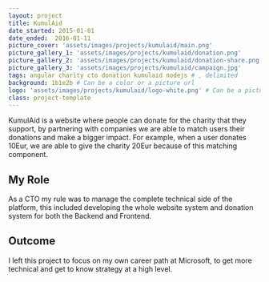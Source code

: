 ```yaml
---
layout: project
title: KumulAid
date_started: 2015-01-01
date_ended:  2016-01-11
picture_cover: 'assets/images/projects/kumulaid/main.png' 
picture_gallery_1: 'assets/images/projects/kumulaid/donation.png' 
picture_gallery_2: 'assets/images/projects/kumulaid/donation-share.png' 
picture_gallery_3: 'assets/images/projects/kumulaid/campaign.jpg' 
tags: angular charity cto donation kumulaid nodejs # , delimited
background: 1b1e2b # Can be a color or a picture url
logo: 'assets/images/projects/kumulaid/logo-white.png' # Can be a picture url or a name
class: project-template
---
```


KumulAid is a website where people can donate for the charity that they support, by partnering with companies we are able to match users their donations and make a bigger impact. For example, when a user donates 10Eur, we are able to give the charity 20Eur because of this matching component.

## My Role

As a CTO my rule was to manage the complete technical side of the platform, this included developing the whole website system and donation system for both the Backend and Frontend.

## Outcome

I left this project to focus on my own career path at Microsoft, to get more technical and get to know strategy at a high level.